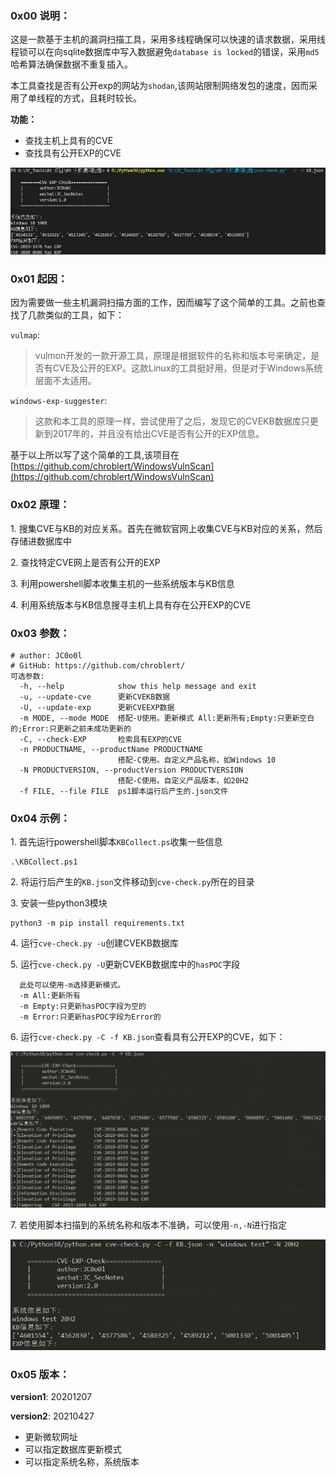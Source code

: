 

### 0x00 说明：

这是一款基于主机的漏洞扫描工具，采用多线程确保可以快速的请求数据，采用线程锁可以在向sqlite数据库中写入数据避免`database is locked`的错误，采用`md5`哈希算法确保数据不重复插入。

本工具查找是否有公开exp的网站为`shodan`,该网站限制网络发包的速度，因而采用了单线程的方式，且耗时较长。

**功能：**

- 查找主机上具有的CVE
- 查找具有公开EXP的CVE

![1583672504536](README/1583672504536.png)

### 0x01 起因：

因为需要做一些主机漏洞扫描方面的工作，因而编写了这个简单的工具。之前也查找了几款类似的工具，如下：

`vulmap`:

> vulmon开发的一款开源工具，原理是根据软件的名称和版本号来确定，是否有CVE及公开的EXP。这款Linux的工具挺好用，但是对于Windows系统层面不太适用。

`windows-exp-suggester`:

> 这款和本工具的原理一样，尝试使用了之后，发现它的CVEKB数据库只更新到2017年的，并且没有给出CVE是否有公开的EXP信息。

基于以上所以写了这个简单的工具,该项目在[https://github.com/chroblert/WindowsVulnScan](https://github.com/chroblert/WindowsVulnScan)

### 0x02 原理：

1\. 搜集CVE与KB的对应关系。首先在微软官网上收集CVE与KB对应的关系，然后存储进数据库中

2\. 查找特定CVE网上是否有公开的EXP

3\. 利用powershell脚本收集主机的一些系统版本与KB信息

4\. 利用系统版本与KB信息搜寻主机上具有存在公开EXP的CVE

### 0x03 参数：

```shell
# author: JC0o0l
# GitHub: https://github.com/chroblert/
可选参数:
  -h, --help            show this help message and exit
  -u, --update-cve      更新CVEKB数据
  -U, --update-exp      更新CVEEXP数据
  -m MODE, --mode MODE  搭配-U使用。更新模式 All:更新所有;Empty:只更新空白的;Error:只更新之前未成功更新的
  -C, --check-EXP       检索具有EXP的CVE
  -n PRODUCTNAME, --productName PRODUCTNAME
                        搭配-C使用。自定义产品名称，如Windows 10
  -N PRODUCTVERSION, --productVersion PRODUCTVERSION
                        搭配-C使用。自定义产品版本，如20H2
  -f FILE, --file FILE  ps1脚本运行后产生的.json文件
```

### 0x04 示例：

1\. 首先运行powershell脚本`KBCollect.ps`收集一些信息

```shell
.\KBCollect.ps1
```

2\. 将运行后产生的`KB.json`文件移动到`cve-check.py`所在的目录

3\. 安装一些python3模块

```shell
python3 -m pip install requirements.txt
```

4\. 运行`cve-check.py -u`创建CVEKB数据库

5\. 运行`cve-check.py -U`更新CVEKB数据库中的`hasPOC`字段
```shell
  此处可以使用-m选择更新模式。
  -m All:更新所有
  -m Empty:只更新hasPOC字段为空的
  -m Error:只更新hasPOC字段为Error的
```
6\. 运行`cve-check.py -C -f KB.json`查看具有公开EXP的CVE，如下：

![1619484955553.png](README/1619484955553.png)

7\. 若使用脚本扫描到的系统名称和版本不准确，可以使用`-n,-N`进行指定

![1619494405661.png](README/1619494405661.png)


### 0x05 版本：

**version1**: 20201207

**version2**: 20210427
- 更新微软网址
- 可以指定数据库更新模式
- 可以指定系统名称，系统版本